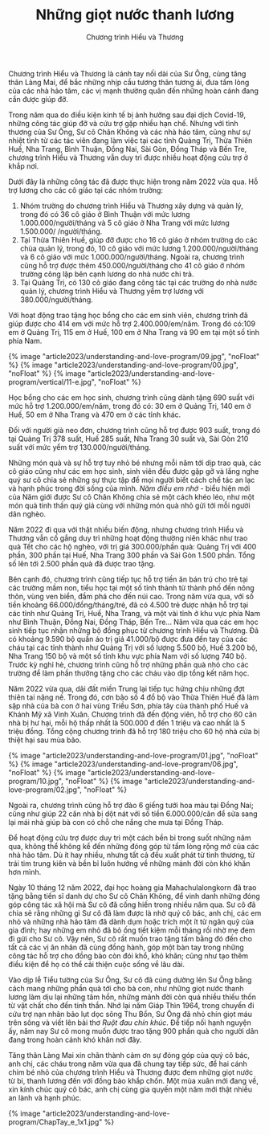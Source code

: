 ﻿---
title: Những giọt nước thanh lương
author: Chương trình Hiểu và Thương
---

Chương trình Hiểu và Thương là cánh tay nối dài của Sư Ông, cùng tăng thân Làng Mai, để bắc những nhịp cầu tương thân tương ái, đưa tấm lòng của các nhà hảo tâm, các vị mạnh thường quân đến những hoàn cảnh đang cần được giúp đỡ. 

Trong năm qua do điều kiện kinh tế bị ảnh hưởng sau đại dịch Covid-19, những công tác giúp đỡ và cứu trợ gặp nhiều hạn chế. Nhưng với tình thương của Sư Ông, Sư cô Chân Không và các nhà hảo tâm, cũng như sự nhiệt tình từ các tác viên đang làm việc tại các tỉnh Quảng Trị, Thừa Thiên Huế, Nha Trang, Bình Thuận, Đồng Nai, Sài Gòn, Đồng Tháp và Bến Tre, chương trình Hiểu và Thương vẫn duy trì được nhiều hoạt động cứu trợ ở khắp nơi.

Dưới đây là những công tác đã được thực hiện trong năm 2022 vừa qua. Hỗ trợ lương cho các cô giáo tại các nhóm trường:

1. Nhóm trường do chương trình Hiểu và Thương xây dựng và quản lý, trong đó có 36 cô giáo ở Bình Thuận với mức lương 1.000.000/người/tháng và 5 cô giáo ở Nha Trang với mức lương 1.500.000/ /người/tháng.
2. Tại Thừa Thiên Huế, giúp đỡ được cho 16 cô giáo ở nhóm trường do các chùa quản lý, trong đó, 10 cô giáo với mức lương 1.200.000/người/tháng và 6 cô giáo với mức 1.000.000/người/tháng. Ngoài ra, chương trình cũng hỗ trợ được thêm 450.000/người/tháng cho 41 cô giáo ở nhóm trường công lập bên cạnh lương do nhà nước chi trả.
3. Tại Quảng Trị, có 130 cô giáo đang công tác tại các trường do nhà nước quản lý, chương trình Hiểu và Thương yểm trợ lương với 380.000/người/tháng.

Với hoạt động trao tặng học bổng cho các em sinh viên, chương trình đã giúp được cho 414 em với mức hỗ trợ 2.400.000/em/năm. Trong đó có:109 em ở Quảng Trị, 115 em ở Huế, 100 em ở Nha Trang và 90 em tại một số tỉnh phía Nam.

{% image "article2023/understanding-and-love-program/09.jpg", "noFloat" %}
{% image "article2023/understanding-and-love-program/00.jpg", "noFloat" %}
{% image "article2023/understanding-and-love-program/vertical/11-e.jpg", "noFloat" %}

Học bổng cho các em học sinh, chương trình cũng dành tặng 690 suất với mức hỗ trợ 1.200.000/em/năm, trong đó có: 30 em ở Quảng Trị, 140 em ở Huế, 50 em ở Nha Trang và 470 em ở các tỉnh khác.

Đối với người già neo đơn, chương trình cũng hỗ trợ được 903 suất, trong đó tại Quảng Trị 378 suất, Huế 285 suất, Nha Trang 30 suất và, Sài Gòn 210 suất với mức yểm trợ 130.000/người/tháng.

Những món quà và sự hỗ trợ tuy nhỏ bé nhưng mỗi năm tới dịp trao quà, các cô giáo cũng như các em học sinh, sinh viên đều được gặp gỡ và lắng nghe quý sư cô chia sẻ những sự thực tập để mọi người biết cách chế tác an lạc và hạnh phúc trong đời sống của mình. *Năm điều em nhớ* - biểu hiện mới của Năm giới được Sư cô Chân Không chia sẻ một cách khéo léo, như một món quà tinh thần quý giá cùng với những món quà nhỏ gửi tới mỗi người dân nghèo.

Năm 2022 đi qua với thật nhiều biến động, nhưng chương trình Hiểu và Thương vẫn cố gắng duy trì những hoạt động thường niên khác như trao quà Tết cho các hộ nghèo, với trị giá 300.000/phần quà: Quảng Trị với 400 phần, 300 phần tại Huế, Nha Trang 300 phần và Sài Gòn 1.500 phần. Tổng số lên tới 2.500 phần quà đã được trao tặng.

Bên cạnh đó, chương trình cũng tiếp tục hỗ trợ tiền ăn bán trú cho trẻ tại các trường mầm non, tiểu học tại một số tỉnh thành từ thành phố đến nông thôn, vùng ven biển, đầm phá cho đến núi cao. Trong năm vừa qua, với số tiền khoảng 66.000/đồng/tháng/trẻ, đã có 4.500 trẻ được nhận hỗ trợ tại các tỉnh như Quảng Trị, Huế, Nha Trang, và một vài tỉnh ở khu vực phía Nam như Bình Thuận, Đồng Nai, Đồng Tháp, Bến Tre... Năm vừa qua các em học sinh tiếp tục nhận những bộ đồng phục từ chương trình Hiểu và Thương. Đã có khoảng 9.590 bộ quần áo trị giá 41.000/bộ được đưa đến tay của các cháu tại các tỉnh thành như Quảng Trị với số lượng 5.500 bộ, Huế 3.200 bộ, Nha Trang 150 bộ và một số tỉnh khu vực phía Nam với số lượng 740 bộ. Trước kỳ nghỉ hè, chương trình cũng hỗ trợ những phần quà nhỏ cho các trường để làm phần thưởng tặng cho các cháu vào dịp tổng kết năm học. 

Năm 2022 vừa qua, dải đất miền Trung lại tiếp tục hứng chịu những đợt thiên tai nặng nề. Trong đó, cơn bão số 4 đổ bộ vào Thừa Thiên Huế đã làm sập nhà của bà con ở hai vùng Triều Sơn, phía tây của thành phố Huế và Khánh Mỹ xã Vinh Xuân. Chương trình đã đến động viên, hỗ trợ cho 60 căn nhà bị hư hại, mỗi hộ thấp nhất là 500.000 đ đến 1 triệu và cao nhất là 5 triệu đồng. Tổng cộng chương trình đã hỗ trợ 180 triệu cho 60 hộ nhà cửa bị thiệt hại sau mùa bão.

{% image "article2023/understanding-and-love-program/01.jpg", "noFloat" %}
{% image "article2023/understanding-and-love-program/06.jpg", "noFloat" %}
{% image "article2023/understanding-and-love-program/10.jpg", "noFloat" %}
{% image "article2023/understanding-and-love-program/02.jpg", "noFloat" %}

​Ngoài ra, chương trình cũng hỗ trợ đào 6 giếng tưới hoa màu tại Đồng Nai; cũng như giúp 22 căn nhà bị dột nát với số tiền 6.000.000/căn để sửa sang lại mái nhà giúp bà con có chỗ che nắng che mưa tại Đồng Tháp.

Để hoạt động cứu trợ được duy trì một cách bền bỉ trong suốt những năm qua, không thể không kể đến những đóng góp từ tấm lòng rộng mở của các nhà hảo tâm. Dù ít hay nhiều, nhưng tất cả đều xuất phát từ tình thương, từ trái tim trung kiên và bền bỉ luôn hướng về những mảnh đời còn khó khăn hơn mình. 

Ngày 10 tháng 12 năm 2022, đại học hoàng gia Mahachulalongkorn đã trao tặng bằng tiến sĩ danh dự cho Sư cô Chân Không, để vinh danh những đóng góp công tác xã hội mà Sư cô đã cống hiến trong nhiều năm qua. Sư cô đã chia sẻ rằng những gì Sư cô đã làm được là nhờ quý cô bác, anh chị, các em nhỏ và những nhà hảo tâm đã dành dụm hoặc trích một ít từ ngân quỹ của gia đình; hay những em nhỏ đã bỏ ống tiết kiệm mỗi tháng rồi nhờ mẹ đem đi gửi cho Sư cô. Vậy nên, Sư cô rất muốn trao tặng tấm bằng đó đến cho tất cả các vị ân nhân đã cùng đồng hành, góp một bàn tay trong những công tác hỗ trợ cho đồng bào còn đói khổ, khó khăn; cũng như tạo thêm điều kiện để họ có thể cải thiện cuộc sống về lâu dài.

Vào dịp lễ Tiểu tường của Sư Ông, Sư cô đã cúng dường lên Sư Ông bằng cách mang những phần quà tới cho bà con, như những giọt nước thanh lương làm dịu lại những tâm hồn, những mảnh đời còn quá nhiều thiếu thốn từ vật chất cho đến tinh thần. Nhớ lại năm Giáp Thìn 1964, trong chuyến đi cứu trợ nạn nhân bão lụt dọc sông Thu Bồn, Sư Ông đã nhỏ chín giọt máu trên sông và viết lên bài thơ *Ruột đau chín khúc*. Để tiếp nối hạnh nguyện ấy, năm nay Sư cô mong muốn được trao tặng 900 phần quà cho người dân đang trong hoàn cảnh khó khăn nơi đây.  

Tăng thân Làng Mai xin chân thành cảm ơn sự đóng góp của quý cô bác, anh chị, các cháu trong năm vừa qua đã chung tay tiếp sức, để hai cánh chim bé nhỏ của chương trình Hiểu và Thương được đem những giọt nước từ bi, thanh lương đến với đồng bào khắp chốn. Một mùa xuân mới đang về, xin kính chúc quý cô bác, anh chị cùng gia quyến một năm mới thật nhiều an lành và hạnh phúc.

<div class="article-end"></div>

{% image "article2023/understanding-and-love-program/ChapTay_e_1x1.jpg" %}